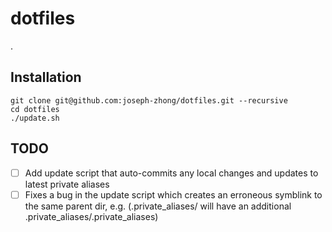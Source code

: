 # dotfiles
.

## Installation

```
git clone git@github.com:joseph-zhong/dotfiles.git --recursive
cd dotfiles
./update.sh
```

## TODO

- [ ] Add update script that auto-commits any local changes and updates to
  latest private aliases
- [ ] Fixes a bug in the update script which creates an erroneous symblink
  to the same parent dir, e.g. (.private_aliases/ will have an additional
  .private_aliases/.private_aliases)
